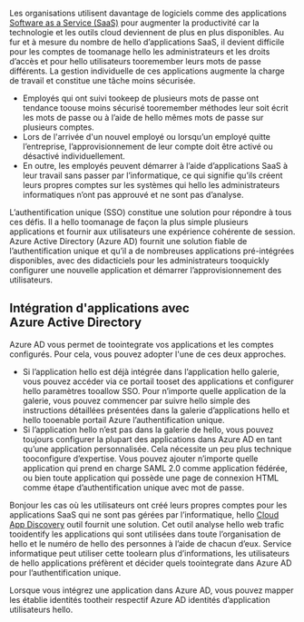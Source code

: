 Les organisations utilisent davantage de logiciels comme des applications [Software as a Service (SaaS)](https://azure.microsoft.com/overview/what-is-saas/) pour augmenter la productivité car la technologie et les outils cloud deviennent de plus en plus disponibles. Au fur et à mesure du nombre de hello d’applications SaaS, il devient difficile pour les comptes de toomanage hello les administrateurs et les droits d’accès et pour hello utilisateurs tooremember leurs mots de passe différents. La gestion individuelle de ces applications augmente la charge de travail et constitue une tâche moins sécurisée.

* Employés qui ont suivi tookeep de plusieurs mots de passe ont tendance toouse moins sécurisé tooremember méthodes leur soit écrit les mots de passe ou à l’aide de hello mêmes mots de passe sur plusieurs comptes.
* Lors de l'arrivée d'un nouvel employé ou lorsqu’un employé quitte l’entreprise, l’approvisionnement de leur compte doit être activé ou désactivé individuellement.
* En outre, les employés peuvent démarrer à l’aide d’applications SaaS à leur travail sans passer par l’informatique, ce qui signifie qu’ils créent leurs propres comptes sur les systèmes qui hello les administrateurs informatiques n’ont pas approuvé et ne sont pas d’analyse.  

L’authentification unique (SSO) constitue une solution pour répondre à tous ces défis. Il a hello toomanage de façon la plus simple plusieurs applications et fournir aux utilisateurs une expérience cohérente de session. Azure Active Directory (Azure AD) fournit une solution fiable de l’authentification unique et qu’il a de nombreuses applications pré-intégrées disponibles, avec des didacticiels pour les administrateurs tooquickly configurer une nouvelle application et démarrer l’approvisionnement des utilisateurs.

## <a name="how-does-azure-active-directory-integrate-apps"></a>Intégration d'applications avec Azure Active Directory
Azure AD vous permet de toointegrate vos applications et les comptes configurés. Pour cela, vous pouvez adopter l'une de ces deux approches.

* Si l’application hello est déjà intégrée dans l’application hello galerie, vous pouvez accéder via ce portail tooset des applications et configurer hello paramètres tooallow SSO. Pour n’importe quelle application de la galerie, vous pouvez commencer par suivre hello simple des instructions détaillées présentées dans la galerie d’applications hello et hello tooenable portail Azure l’authentification unique.
* Si l’application hello n’est pas dans la galerie de hello, vous pouvez toujours configurer la plupart des applications dans Azure AD en tant qu’une application personnalisée. Cela nécessite un peu plus technique tooconfigure d’expertise. Vous pouvez ajouter n’importe quelle application qui prend en charge SAML 2.0 comme application fédérée, ou bien toute application qui possède une page de connexion HTML comme étape d’authentification unique avec mot de passe.

Bonjour les cas où les utilisateurs ont créé leurs propres comptes pour les applications SaaS qui ne sont pas gérées par l’informatique, hello [Cloud App Discovery](../articles/active-directory/active-directory-cloudappdiscovery-whatis.md) outil fournit une solution. Cet outil analyse hello web trafic tooidentify les applications qui sont utilisées dans toute l’organisation de hello et le numéro de hello des personnes à l’aide de chacun d’eux. Service informatique peut utiliser cette toolearn plus d’informations, les utilisateurs de hello applications préfèrent et décider quels toointegrate dans Azure AD pour l’authentification unique.  

Lorsque vous intégrez une application dans Azure AD, vous pouvez mapper les établie identités tootheir respectif Azure AD identités d’application utilisateurs hello.  

